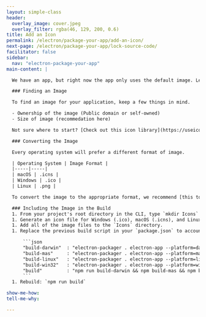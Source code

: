 ```yaml
---
layout: simple-class
header:
  overlay_image: cover.jpeg
  overlay_filter: rgba(46, 129, 200, 0.6)
title: Add an Icon
permalink: /electron/package-your-app/add-an-icon/
next-page: /electron/package-your-app/lock-source-code/
facilitator: false
sidebar:
  nav: "electron-package-your-app"
main-content: |

  We have an app, but right now the app only uses the default image. Let's make it a specific, custom image.

  ### Finding an Image

  To find an image for your application, keep a few things in mind.

  - Ownership of the image (Public domain or self-owned)
  - Size of image (recommedation here)

  Not sure where to start? [Check out this icon library](https://useiconic.com/open)!

  ### Converting the Image

  Every operating system will prefer a different format of image.

  | Operating System | Image Format |
  |-----|-----|
  | macOS | .icns |
  | Windows | .ico |
  | Linux | .png |

  To convert the image to the appropriate format, we recommend [this tool](https://iconverticons.com/online/).

  ### Including the Image in the Build
  1. From your project's root directory in the CLI, type `mkdir Icons` to create a new Icons directory.
  1. Generate an icon file for Windows (.ico), macOS (.icns), and Linux (.png).
  1. Add all of the image files to the `Icons` directory.
  1. Replace the previous build script in your `package.json` to account for builds with different icons with the scripts below. In the example below, the app name is `electron-app`, and the icon name is `unicorn`. You can change that to match your own app and icon name.

      ```json
      "build-darwin"  : "electron-packager . electron-app --platform=darwin --icon Icons/unicorn.icns --overwrite --ignore=node_modules/electron-*",
      "build-mas"     : "electron-packager . electron-app --platform=mas --icon Icons/unicorn.icns --overwrite --ignore=node_modules/electron-*",
      "build-linux"   : "electron-packager . electron-app --platform=linux --icon Icons/unicorn.png --overwrite --ignore=node_modules/electron-*",
      "build-win32"   : "electron-packager . electron-app --platform=win32 --icon Icons/unicorn.ico --overwrite --ignore=node_modules/electron-* ",
      "build"         : "npm run build-darwin && npm build-mas && npm build-linux && npm-build-win32"
      ```
  1. Rebuild: `npm run build`

show-me-how:
tell-me-why:

---
```

